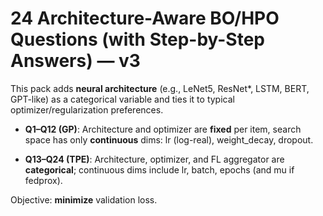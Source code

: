 # 24 Architecture-Aware BO/HPO Questions (with Step-by-Step Answers) — v3
This pack adds **neural architecture** (e.g., LeNet5, ResNet*, LSTM, BERT, GPT-like) as a categorical variable and ties it to
typical optimizer/regularization preferences.

- **Q1–Q12 (GP)**: Architecture and optimizer are **fixed** per item, search space has only **continuous** dims: lr (log-real), weight_decay, dropout.

- **Q13–Q24 (TPE)**: Architecture, optimizer, and FL aggregator are **categorical**; continuous dims include lr, batch, epochs (and mu if fedprox).

Objective: **minimize** validation loss.